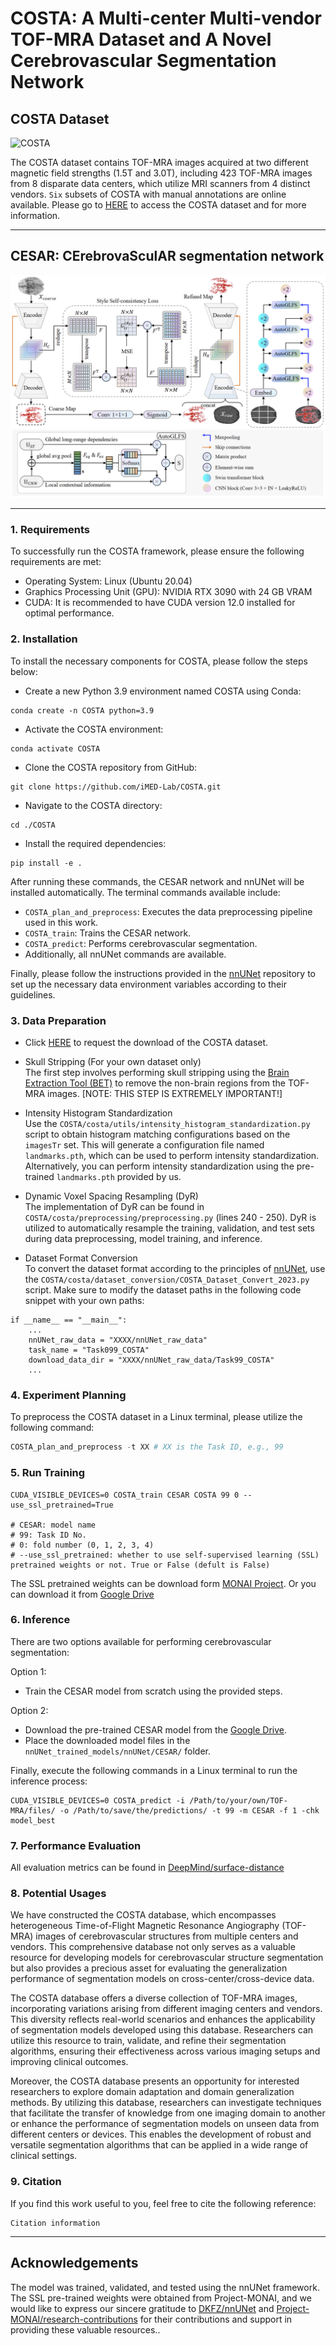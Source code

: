 # **COSTA**: A Multi-center Multi-vendor TOF-MRA Dataset and A Novel Cerebrovascular Segmentation Network

## COSTA Dataset
![COSTA](./assets/costa.png)

The COSTA dataset contains TOF-MRA images acquired at two different magnetic field strengths (1.5T and 3.0T), including 423 TOF-MRA images from 8 disparate data centers, which utilize MRI scanners from 4 distinct vendors. ```Six``` subsets of COSTA with manual annotations are online available. Please go to [HERE](https://imed.nimte.ac.cn/costa.html) to access the COSTA dataset and for more information.

---

## CESAR: CErebrovaSculAR segmentation network
![CESAR](./assets/CESAR_Network.png)

---

### 1. Requirements
To successfully run the COSTA framework, please ensure the following requirements are met:
- Operating System: Linux (Ubuntu 20.04)
- Graphics Processing Unit (GPU): NVIDIA RTX 3090 with 24 GB VRAM
- CUDA: It is recommended to have CUDA version 12.0 installed for optimal performance.

### 2. Installation
To install the necessary components for COSTA, please follow the steps below:

- Create a new Python 3.9 environment named COSTA using Conda:
```shell
conda create -n COSTA python=3.9
```

- Activate the COSTA environment:
```shell
conda activate COSTA
```

- Clone the COSTA repository from GitHub:
```shell
git clone https://github.com/iMED-Lab/COSTA.git
```

- Navigate to the COSTA directory:
```shell
cd ./COSTA
```

- Install the required dependencies:
```shell
pip install -e .
```

After running these commands, the CESAR network and nnUNet will be installed automatically. The terminal commands available include:
- `COSTA_plan_and_preprocess`: Executes the data preprocessing pipeline used in this work.
- `COSTA_train`: Trains the CESAR network.
- `COSTA_predict`: Performs cerebrovascular segmentation.
- Additionally, all nnUNet commands are available.

Finally, please follow the instructions provided in the [nnUNet](https://github.com/MIC-DKFZ/nnUNet/tree/nnunetv1) repository to set up the necessary data environment variables according to their guidelines.

### 3. Data Preparation
- Click [HERE](https://imed.nimte.ac.cn/costa.html) to request the download of the COSTA dataset.

- Skull Stripping (For your own dataset only) \
 The first step involves performing skull stripping using the [Brain Extraction Tool (BET)](https://fsl.fmrib.ox.ac.uk/fsl/fslwiki/BET/UserGuide) to remove the non-brain regions from the TOF-MRA images. [NOTE: THIS STEP IS EXTREMELY IMPORTANT!]

- Intensity Histogram Standardization \
Use the `COSTA/costa/utils/intensity_histogram_standardization.py`  script to obtain histogram matching configurations based on the `imagesTr` set. This will generate a configuration file named `landmarks.pth`, which can be used to perform intensity standardization. Alternatively, you can perform intensity standardization using the pre-trained `landmarks.pth` provided by us.

- Dynamic Voxel Spacing Resampling (DyR) \
The implementation of DyR can be found in `COSTA/costa/preprocessing/preprocessing.py` (lines 240 - 250). DyR is utilized to automatically resample the training, validation, and test sets during data preprocessing, model training, and inference.

- Dataset Format Conversion \
To convert the dataset format according to the principles of [nnUNet](https://github.com/MIC-DKFZ/nnUNet/tree/nnunetv1), use the `COSTA/costa/dataset_conversion/COSTA_Dataset_Convert_2023.py` script. Make sure to modify the dataset paths in the following code snippet with your own paths:
```
if __name__ == "__main__":
    ...
    nnUNet_raw_data = "XXXX/nnUNet_raw_data"
    task_name = "Task099_COSTA"
    download_data_dir = "XXXX/nnUNet_raw_data/Task99_COSTA"
    ...
```

### 4. Experiment Planning
To preprocess the COSTA dataset in a Linux terminal, please utilize the following command:
```python
COSTA_plan_and_preprocess -t XX # XX is the Task ID, e.g., 99
```

### 5. Run Training
```
CUDA_VISIBLE_DEVICES=0 COSTA_train CESAR COSTA 99 0 --use_ssl_pretrained=True

# CESAR: model name
# 99: Task ID No.
# 0: fold number (0, 1, 2, 3, 4)
# --use_ssl_pretrained: whether to use self-supervised learning (SSL) pretrained weights or not. True or False (defult is False)
```
The SSL pretrained weights can be download form [MONAI Project](https://github.com/Project-MONAI/research-contributions/tree/main/SwinUNETR/Pretrain#pre-trained-models). Or you can download it from [Google Drive](https://drive.google.com/drive/folders/1tN9mYEmXcIrYX2ir1QjUZqxr-IZQ65Jo?usp=sharing)

### 6. Inference
There are two options available for performing cerebrovascular segmentation: 

Option 1:
- Train the CESAR model from scratch using the provided steps.

Option 2:

- Download the pre-trained CESAR model from the [Google Drive](https://drive.google.com/drive/folders/1HDL2CrqWldkNiFlVnPFTw79bPcHEZw82?usp=share_link).
- Place the downloaded model files in the ```nnUNet_trained_models/nnUNet/CESAR/``` folder. 

Finally, execute the following commands in a Linux terminal to run the inference process:
```
CUDA_VISIBLE_DEVICES=0 COSTA_predict -i /Path/to/your/own/TOF-MRA/files/ -o /Path/to/save/the/predictions/ -t 99 -m CESAR -f 1 -chk model_best
```

### 7. Performance Evaluation
All evaluation metrics can be found in [DeepMind/surface-distance](https://github.com/deepmind/surface-distance)

### 8. Potential Usages
We have constructed the COSTA database, which encompasses heterogeneous Time-of-Flight Magnetic Resonance Angiography (TOF-MRA) images of cerebrovascular structures from multiple centers and vendors. This comprehensive database not only serves as a valuable resource for developing models for cerebrovascular structure segmentation but also provides a precious asset for evaluating the generalization performance of segmentation models on cross-center/cross-device data. 

The COSTA database offers a diverse collection of TOF-MRA images, incorporating variations arising from different imaging centers and vendors. This diversity reflects real-world scenarios and enhances the applicability of segmentation models developed using this database. Researchers can utilize this resource to train, validate, and refine their segmentation algorithms, ensuring their effectiveness across various imaging setups and improving clinical outcomes. 

Moreover, the COSTA database presents an opportunity for interested researchers to explore domain adaptation and domain generalization methods. By utilizing this database, researchers can investigate techniques that facilitate the transfer of knowledge from one imaging domain to another or enhance the performance of segmentation models on unseen data from different centers or devices. This enables the development of robust and versatile segmentation algorithms that can be applied in a wide range of clinical settings.

### 9. Citation
If you find this work useful to you, feel free to cite the following reference:
```
Citation information
```
---
## Acknowledgements
The model was trained, validated, and tested using the nnUNet framework. The SSL pre-trained weights were obtained from Project-MONAI, and we would like to express our sincere gratitude to [DKFZ/nnUNet](https://github.com/MIC-DKFZ/nnUNet) and [Project-MONAI/research-contributions](https://github.com/Project-MONAI/research-contributions) for their contributions and support in providing these valuable resources..
